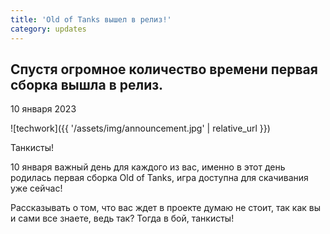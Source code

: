 ```yaml
---
title: 'Old of Tanks вышел в релиз!'
category: updates
---
```


<h2 class="b-lead">Спустя огромное количество времени первая сборка вышла в релиз.</h2>
<p class="b-date">10 января 2023</p>

![techwork]({{ '/assets/img/announcement.jpg' | relative_url }})

Танкисты!

10 января важный день для каждого из вас, именно в этот день родилась первая сборка Old of Tanks, игра доступна для скачивания уже сейчас!

Рассказывать о том, что вас ждет в проекте думаю не стоит, так как вы и сами все знаете, ведь так? Тогда в бой, танкисты!